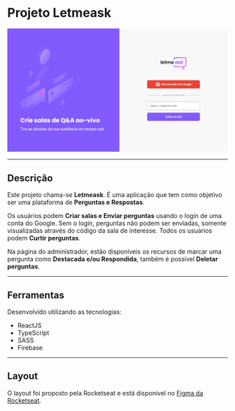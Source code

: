 <h1>Projeto Letmeask</h1>
<img src="/.github/cover-letmeask-nlw6.png" alt="Foto da página inicial do Letmeask" />
<hr>
<h2>Descrição</h2>
<p>Este projeto chama-se <strong>Letmeask</strong>. É uma aplicação que tem como objetivo ser uma plataforma de <strong>Perguntas e Respostas</strong>.</p>
<p>Os usuários podem <strong>Criar salas e Enviar perguntas</strong> usando o login de uma conta do Google. Sem o login, perguntas não podem ser enviadas, somente visualizadas através do código da sala de interesse. Todos os usuários podem <strong>Curtir perguntas</strong>.</p>
<p>Na página do administrador, estão disponíveis os recursos de marcar uma pergunta como <strong>Destacada e/ou Respondida</strong>, também é possível <strong>Deletar perguntas</strong>.</p>
<hr>
<h2>Ferramentas</h2>
<p>Desenvolvido utilizando as tecnologias:</p>
<ul>
<li>ReactJS</li>
<li>TypeScript</li>
<li>SASS</li>
<li>Firebase</li>
</ul>
<hr>
<h2>Layout</h2>
<p>O layout foi proposto pela Rocketseat e está disponível no <a href="https://www.figma.com/file/u0BQK8rCf2KgzcukdRRCWh/Letmeask/duplicate?node-id=0%3A1" title="Ir para o Figma da Rocketseat">Figma da Rocketseat</a>.</p>
